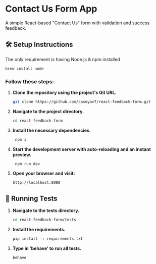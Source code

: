 # Contact Us Form App

A simple React-based "Contact Us" form with validation and success feedback.

## 🛠️ Setup Instructions

The only requirement is having Node.js & npm installed
  ```bash
  brew install node
  ```
### Follow these steps:

1. **Clone the repository using the project's Git URL.**
   ```bash
   git clone https://github.com/caseyav7/react-feedback-form.git

2. **Navigate to the project directory.**
   ```bash
   cd react-feedback-form

3. **Install the necessary dependencies.**
   ```bash
    npm i

4. **Start the development server with auto-reloading and an instant preview.**
   ```bash
    npm run dev

5. **Open your browser and visit:**
   ```bash
   http://localhost:8080
   
## 🧪 Running Tests

1. **Navigate to the tests directory.**
   ```bash
   cd react-feedback-form/tests

2. **Install the requirements.**
    ```bash
    pip install -i requirements.txt
    ```
    
3. **Type in 'behave' to run all tests.**
    ```bash
    behave
